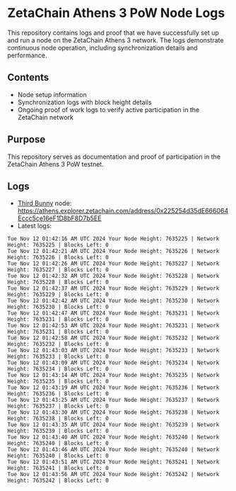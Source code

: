 # ZetaChain Athens 3 PoW Node Logs
This repository contains logs and proof that we have successfully set up and run a node on the ZetaChain Athens 3 network. The logs demonstrate continuous node operation, including synchronization details and performance.

## Contents
- Node setup information
- Synchronization logs with block height details
- Ongoing proof of work logs to verify active participation in the ZetaChain network

## Purpose
This repository serves as documentation and proof of participation in the ZetaChain Athens 3 PoW testnet.

## Logs

- [Third Bunny](https://thirdbunny.xyz/) node: https://athens.explorer.zetachain.com/address/0x225254d35dE666064Eccc5ce16eF1D8bF8D7b5EE
- Latest logs:
```
Tue Nov 12 01:42:16 AM UTC 2024 Your Node Height: 7635225 | Network Height: 7635225 | Blocks Left: 0
Tue Nov 12 01:42:21 AM UTC 2024 Your Node Height: 7635226 | Network Height: 7635226 | Blocks Left: 0
Tue Nov 12 01:42:26 AM UTC 2024 Your Node Height: 7635227 | Network Height: 7635227 | Blocks Left: 0
Tue Nov 12 01:42:32 AM UTC 2024 Your Node Height: 7635228 | Network Height: 7635228 | Blocks Left: 0
Tue Nov 12 01:42:37 AM UTC 2024 Your Node Height: 7635229 | Network Height: 7635229 | Blocks Left: 0
Tue Nov 12 01:42:42 AM UTC 2024 Your Node Height: 7635230 | Network Height: 7635230 | Blocks Left: 0
Tue Nov 12 01:42:47 AM UTC 2024 Your Node Height: 7635231 | Network Height: 7635231 | Blocks Left: 0
Tue Nov 12 01:42:53 AM UTC 2024 Your Node Height: 7635231 | Network Height: 7635231 | Blocks Left: 0
Tue Nov 12 01:42:58 AM UTC 2024 Your Node Height: 7635232 | Network Height: 7635232 | Blocks Left: 0
Tue Nov 12 01:43:03 AM UTC 2024 Your Node Height: 7635233 | Network Height: 7635233 | Blocks Left: 0
Tue Nov 12 01:43:09 AM UTC 2024 Your Node Height: 7635234 | Network Height: 7635234 | Blocks Left: 0
Tue Nov 12 01:43:14 AM UTC 2024 Your Node Height: 7635235 | Network Height: 7635235 | Blocks Left: 0
Tue Nov 12 01:43:19 AM UTC 2024 Your Node Height: 7635236 | Network Height: 7635236 | Blocks Left: 0
Tue Nov 12 01:43:25 AM UTC 2024 Your Node Height: 7635237 | Network Height: 7635237 | Blocks Left: 0
Tue Nov 12 01:43:30 AM UTC 2024 Your Node Height: 7635238 | Network Height: 7635238 | Blocks Left: 0
Tue Nov 12 01:43:35 AM UTC 2024 Your Node Height: 7635239 | Network Height: 7635239 | Blocks Left: 0
Tue Nov 12 01:43:40 AM UTC 2024 Your Node Height: 7635240 | Network Height: 7635240 | Blocks Left: 0
Tue Nov 12 01:43:46 AM UTC 2024 Your Node Height: 7635240 | Network Height: 7635240 | Blocks Left: 0
Tue Nov 12 01:43:51 AM UTC 2024 Your Node Height: 7635241 | Network Height: 7635241 | Blocks Left: 0
Tue Nov 12 01:43:56 AM UTC 2024 Your Node Height: 7635242 | Network Height: 7635242 | Blocks Left: 0
```
